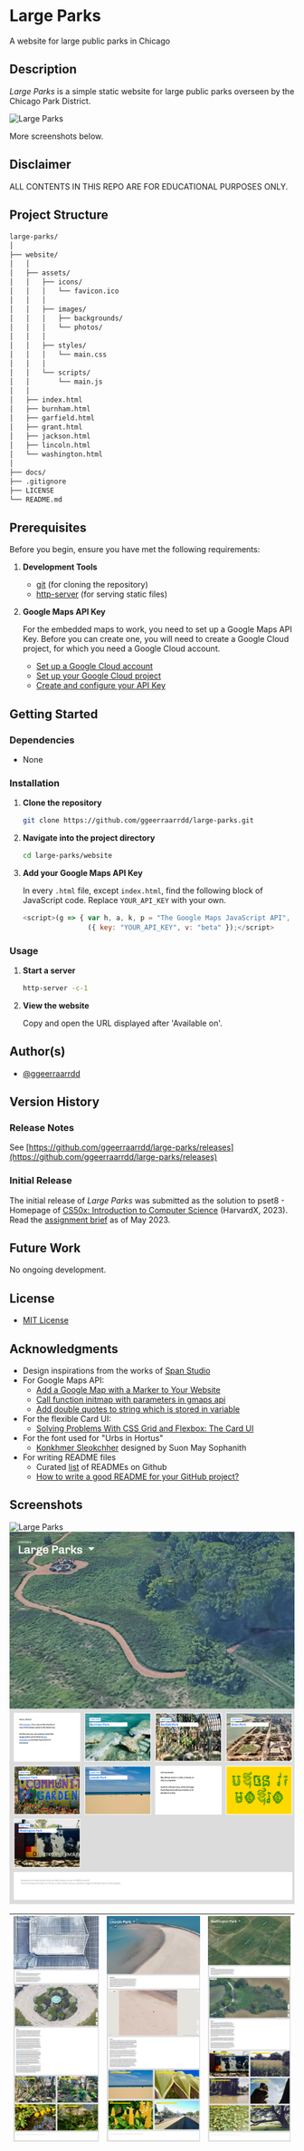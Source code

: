 # Large Parks

A website for large public parks in Chicago

## Description

_Large Parks_ is a simple static website for large public parks overseen by the Chicago Park District.

![Large Parks](docs/large-parks_1.png)

More screenshots below.

## Disclaimer

ALL CONTENTS IN THIS REPO ARE FOR EDUCATIONAL PURPOSES ONLY.

## Project Structure

```text
large-parks/
│
├── website/
│   │
│   ├── assets/
│   │   ├── icons/
│   │   │   └── favicon.ico
│   │   │
│   │   ├── images/
│   │   │   ├── backgrounds/
│   │   │   └── photos/
│   │   │
│   │   ├── styles/
│   │   │   └── main.css
│   │   │
│   │   └── scripts/
│   │       └── main.js
│   │
│   ├── index.html
│   ├── burnham.html
│   ├── garfield.html
│   ├── grant.html
│   ├── jackson.html
│   ├── lincoln.html
│   └── washington.html
│
├── docs/
├── .gitignore
├── LICENSE
└── README.md
```

## Prerequisites

Before you begin, ensure you have met the following requirements:

1. **Development Tools**

    * [git](https://git-scm.com/) (for cloning the repository)
    * [http-server](https://formulae.brew.sh/formula/http-server) (for serving static files)

2. **Google Maps API Key**
  
    For the embedded maps to work, you need to set up a Google Maps API Key. Before you can create one, you will need to create a Google Cloud project, for which you need a Google Cloud account.

    * [Set up a Google Cloud account](https://cloud.google.com)
    * [Set up your Google Cloud project](https://developers.google.com/maps/documentation/javascript/cloud-setup)
    * [Create and configure your API Key](https://developers.google.com/maps/documentation/javascript/get-api-key)

## Getting Started

### Dependencies

* None

### Installation

1. **Clone the repository**

    ```bash
    git clone https://github.com/ggeerraarrdd/large-parks.git
    ```

2. **Navigate into the project directory**

    ```bash
    cd large-parks/website
    ```

3. **Add your Google Maps API Key**

    In every `.html` file, except `index.html`, find the following block of JavaScript code. Replace `YOUR_API_KEY` with your own.

    ```JavaScript
    <script>(g => { var h, a, k, p = "The Google Maps JavaScript API", c = "google", l = "importLibrary", q = "__ib__", m = document, b = window; b = b[c] || (b[c] = {}); var d = b.maps || (b.maps = {}), r = new Set, e = new URLSearchParams, u = () => h || (h = new Promise(async (f, n) => { await (a = m.createElement("script")); e.set("libraries", [...r] + ""); for (k in g) e.set(k.replace(/[A-Z]/g, t => "_" + t[0].toLowerCase()), g[k]); e.set("callback", c + ".maps." + q); a.src = `https://maps.${c}apis.com/maps/api/js?` + e; d[q] = f; a.onerror = () => h = n(Error(p + " could not load.")); a.nonce = m.querySelector("script[nonce]")?.nonce || ""; m.head.append(a) })); d[l] ? console.warn(p + " only loads once. Ignoring:", g) : d[l] = (f, ...n) => r.add(f) && u().then(() => d[l](f, ...n)) })
                    ({ key: "YOUR_API_KEY", v: "beta" });</script>
    ```

### Usage

1. **Start a server**

    ```bash
    http-server -c-1
    ```

2. **View the website**

    Copy and open the URL displayed after 'Available on'.

## Author(s)

* [@ggeerraarrdd](https://github.com/ggeerraarrdd/)

## Version History

### Release Notes

See [https://github.com/ggeerraarrdd/large-parks/releases](https://github.com/ggeerraarrdd/large-parks/releases)

### Initial Release

The initial release of _Large Parks_ was submitted as the solution to pset8 - Homepage of [CS50x: Introduction to Computer Science](https://cs50.harvard.edu/x/2023/) (HarvardX, 2023). Read the [assignment brief](https://cs50.harvard.edu/x/2023/psets/8/homepage/) as of May 2023.

## Future Work

No ongoing development.

## License

* [MIT License](https://github.com/ggeerraarrdd/large-parks/blob/main/LICENSE)

## Acknowledgments

* Design inspirations from the works of [Span Studio](https://span.studio/)
* For Google Maps API:
  * [Add a Google Map with a Marker to Your Website](https://developers.google.com/maps/documentation/javascript/adding-a-google-map)
  * [Call function initmap with parameters in gmaps api](https://stackoverflow.com/questions/47104164/call-function-initmap-with-parameters-in-gmaps-api)
  * [Add double quotes to string which is stored in variable](https://stackoverflow.com/questions/44795264/add-double-quotes-to-string-which-is-stored-in-variable)
* For the flexible Card UI:
  * [Solving Problems With CSS Grid and Flexbox: The Card UI](https://webdesign.tutsplus.com/tutorials/solving-problems-with-css-grid-and-flexbox-the-card-ui--cms-27468)
* For the font used for "Urbs in Hortus"
  * [Konkhmer Sleokchher](https://fonts.google.com/specimen/Konkhmer+Sleokchher) designed by Suon May Sophanith
* For writing README files
  * Curated [list](https://github.com/matiassingers/awesome-readme) of READMEs on Github
  * [How to write a good README for your GitHub project?](https://bulldogjob.com/readme/how-to-write-a-good-readme-for-your-github-project)

## Screenshots

![Large Parks](docs/large-parks_2.png)
![Large Parks](docs/large-parks_3.png)

| ![Large Parks](docs/large-parks_4.png) | ![Large Parks](docs/large-parks_5.png) | ![Large Parks](docs/large-parks_6.png) |
| -------------------------------------- | -------------------------------------- | -------------------------------------- |
